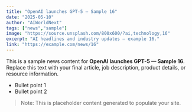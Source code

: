 ```yaml
---
title: "OpenAI launches GPT-5 — Sample 16"
date: "2025-05-10"
author: "AIWorldNext"
tags: ["news","sample"]
image: "https://source.unsplash.com/800x600/?ai,technology,16"
excerpt: "AI headlines and industry updates — example 16."
link: "https://example.com/news/16"
---
```


This is a sample news content for **OpenAI launches GPT-5 — Sample 16**. Replace this text with your final article, job description, product details, or resource information.

- Bullet point 1
- Bullet point 2

> Note: This is placeholder content generated to populate your site.
